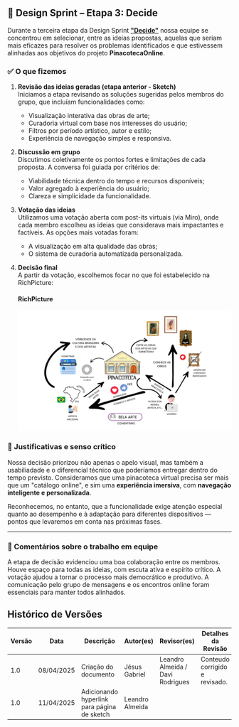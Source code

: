 ## 📍 Design Sprint – Etapa 3: Decide

Durante a terceira etapa da Design Sprint [**"Decide"**](../Base/1.1.2.Sketch.md) nossa equipe se concentrou em selecionar, entre as ideias propostas, aquelas que seriam mais eficazes para resolver os problemas identificados e que estivessem alinhadas aos objetivos do projeto **PinacotecaOnline**.

### ✅ O que fizemos

1. **Revisão das ideias geradas (etapa anterior - Sketch)**  
   Iniciamos a etapa revisando as soluções sugeridas pelos membros do grupo, que incluíam funcionalidades como:

   - Visualização interativa das obras de arte;
   - Curadoria virtual com base nos interesses do usuário;
   - Filtros por período artístico, autor e estilo;
   - Experiência de navegação simples e responsiva.

2. **Discussão em grupo**  
   Discutimos coletivamente os pontos fortes e limitações de cada proposta. A conversa foi guiada por critérios de:

   - Viabilidade técnica dentro do tempo e recursos disponíveis;
   - Valor agregado à experiência do usuário;
   - Clareza e simplicidade da funcionalidade.

3. **Votação das ideias**  
   Utilizamos uma votação aberta com post-its virtuais (via Miro), onde cada membro escolheu as ideias que considerava mais impactantes e factíveis. As opções mais votadas foram:

   - A visualização em alta qualidade das obras;
   - O sistema de curadoria automatizada personalizada.

4. **Decisão final**  
   A partir da votação, escolhemos focar no que foi estabelecido na RichPicture:
   #### RichPicture
   ![RichPicture](https://github.com/UnBArqDsw2025-1-Turma01/2025.1-T01-_G2_PinacotecaOnline_Entrega_01/blob/main/docs/assets/images/Rich-Picture-Pinacoteca.png?raw=true)

### 🧠 Justificativas e senso crítico

Nossa decisão priorizou não apenas o apelo visual, mas também a usabiliadade e o diferencial técnico que poderíamos entregar dentro do tempo previsto. Consideramos que uma pinacoteca virtual precisa ser mais que um "catálogo online", e sim uma **experiência imersiva**, com **navegação inteligente e personalizada**.

Reconhecemos, no entanto, que a funcionalidade exige atenção especial quanto ao desempenho e à adaptação para diferentes dispositivos — pontos que levaremos em conta nas próximas fases.

---

### 🤝 Comentários sobre o trabalho em equipe

A etapa de decisão evidenciou uma boa colaboração entre os membros. Houve espaço para todas as ideias, com escuta ativa e espírito crítico. A votação ajudou a tornar o processo mais democrático e produtivo. A comunicação pelo grupo de mensagens e os encontros online foram essenciais para manter todos alinhados.

## Histórico de Versões

| Versão | Data       | Descrição                                   | Autor(es)       | Revisor(es)                      | Detalhes da Revisão            |
| ------ | ---------- | ------------------------------------------- | --------------- | -------------------------------- | ------------------------------ |
| 1.0    | 08/04/2025 | Criação do documento                        | Jésus Gabriel   | Leandro Almeida / Davi Rodrigues | Conteudo corrigido e revisado. |
| 1.0    | 11/04/2025 | Adicionando hyperlink para página de sketch | Leandro Almeida |                                  |
